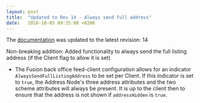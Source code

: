 ```yaml
---
layout: post
title:  "Updated to Rev 14 - Always send full address"
date:   2016-10-05 09:35:00 +0200
---
```

The [documentation](/FeedStoreAPI/docs) was updated to the latest revision: 14

Non-breaking addition: Added functionality to always send the full listing address (if the Client flag to allow it is set) 

- The Fusion back office feed-client configuration allows for an indicator `AlwaysSendFullListingAddress` to be set per Client. 
If this indicator is set to `true`, the Address Node's three address attributes and the two scheme attributes will always be present.
It is up to the client then to ensure that the address is not shown if `addressHidden` is `true`. 
